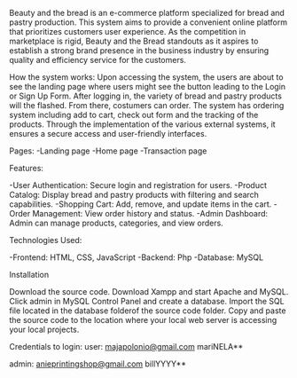 Beauty and the bread is an e-commerce platform specialized for bread and pastry production. 
This system aims to provide a convenient online platform that prioritizes customers user experience. As the 
competition in marketplace is rigid, Beauty and the Bread standouts as it aspires to establish a strong 
brand presence in the business industry by ensuring quality and efficiency service for the customers.


How the system works:
Upon accessing the system, the users are about to see the landing page where users might see the button leading to the Login or Sign Up Form. 
After logging in, the variety of bread and pastry products will the flashed. From there, costumers can order. 
The system has ordering system including add to cart, check out form and the tracking of the products.
Through the implementation of the various external systems, it ensures a secure access and user-friendly interfaces. 

Pages:
-Landing page
-Home page
-Transaction page

Features:

-User Authentication: Secure login and registration for users.
-Product Catalog: Display bread and pastry products with filtering and search capabilities.
-Shopping Cart: Add, remove, and update items in the cart.
-Order Management: View order history and status.
-Admin Dashboard: Admin can manage products, categories, and view orders.

Technologies Used:

-Frontend: HTML, CSS, JavaScript
-Backend: Php
-Database: MySQL


Installation

Download the source code. 
Download Xampp and start Apache and MySQL. 
Click admin in MySQL Control Panel and create a database. 
Import the SQL file located in the database folderof the source code folder.
Copy and paste the source code to the location where your local web server is accessing your local projects.


Credentials to login:
user:
majapolonio@gmail.com
mariNELA**

admin:
anieprintingshop@gmail.com
billYYYY**
